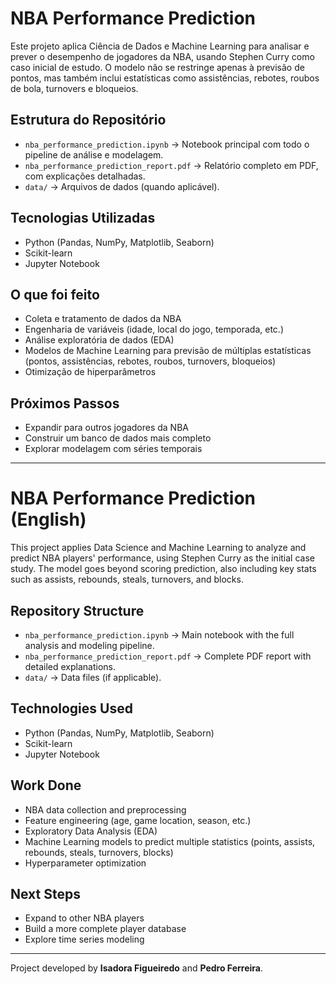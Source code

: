 # NBA Performance Prediction

Este projeto aplica Ciência de Dados e Machine Learning para analisar e prever o desempenho de jogadores da NBA, usando Stephen Curry como caso inicial de estudo. 
O modelo não se restringe apenas à previsão de pontos, mas também inclui estatísticas como assistências, rebotes, roubos de bola, turnovers e bloqueios.

## Estrutura do Repositório
- `nba_performance_prediction.ipynb` → Notebook principal com todo o pipeline de análise e modelagem. 
- `nba_performance_prediction_report.pdf` → Relatório completo em PDF, com explicações detalhadas. 
- `data/` → Arquivos de dados (quando aplicável). 

## Tecnologias Utilizadas
- Python (Pandas, NumPy, Matplotlib, Seaborn) 
- Scikit-learn 
- Jupyter Notebook 

## O que foi feito
- Coleta e tratamento de dados da NBA 
- Engenharia de variáveis (idade, local do jogo, temporada, etc.) 
- Análise exploratória de dados (EDA) 
- Modelos de Machine Learning para previsão de múltiplas estatísticas (pontos, assistências, rebotes, roubos, turnovers, bloqueios) 
- Otimização de hiperparâmetros 

## Próximos Passos
- Expandir para outros jogadores da NBA 
- Construir um banco de dados mais completo 
- Explorar modelagem com séries temporais 

---

# NBA Performance Prediction (English)

This project applies Data Science and Machine Learning to analyze and predict NBA players' performance, using Stephen Curry as the initial case study. 
The model goes beyond scoring prediction, also including key stats such as assists, rebounds, steals, turnovers, and blocks.

## Repository Structure
- `nba_performance_prediction.ipynb` → Main notebook with the full analysis and modeling pipeline. 
- `nba_performance_prediction_report.pdf` → Complete PDF report with detailed explanations. 
- `data/` → Data files (if applicable). 

## Technologies Used
- Python (Pandas, NumPy, Matplotlib, Seaborn) 
- Scikit-learn 
- Jupyter Notebook 

## Work Done
- NBA data collection and preprocessing 
- Feature engineering (age, game location, season, etc.) 
- Exploratory Data Analysis (EDA) 
- Machine Learning models to predict multiple statistics (points, assists, rebounds, steals, turnovers, blocks) 
- Hyperparameter optimization 

## Next Steps
- Expand to other NBA players 
- Build a more complete player database 
- Explore time series modeling 

---


Project developed by **Isadora Figueiredo** and **Pedro Ferreira**. 
